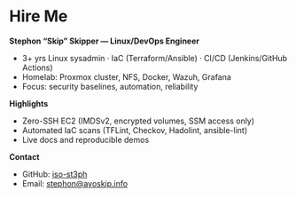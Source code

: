 # Hire Me

**Stephon “Skip” Skipper — Linux/DevOps Engineer**

- 3+ yrs Linux sysadmin · IaC (Terraform/Ansible) · CI/CD (Jenkins/GitHub Actions)  
- Homelab: Proxmox cluster, NFS, Docker, Wazuh, Grafana
- Focus: security baselines, automation, reliability

**Highlights**
- Zero-SSH EC2 (IMDSv2, encrypted volumes, SSM access only)
- Automated IaC scans (TFLint, Checkov, Hadolint, ansible-lint)
- Live docs and reproducible demos

**Contact**
- GitHub: [iso-st3ph](https://github.com/iso-st3ph)
- Email: stephon@ayoskip.info 
